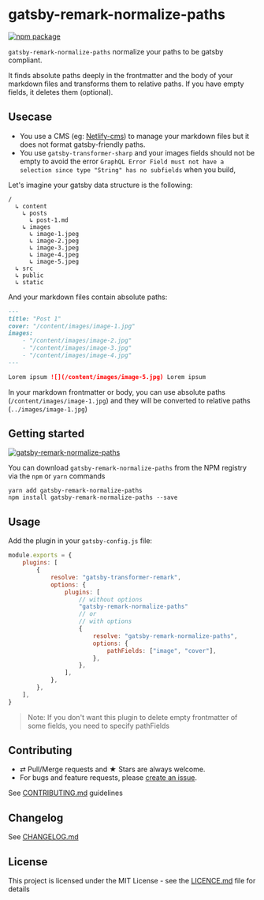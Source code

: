 # gatsby-remark-normalize-paths

[![npm package][npm-badge]][npm]

`gatsby-remark-normalize-paths` normalize your paths to be gatsby compliant.

It finds absolute paths deeply in the frontmatter and the body of your markdown files and transforms them to relative paths. If you have empty fields, it deletes them (optional).

## Usecase

-   You use a CMS (eg: [Netlify-cms](https://github.com/netlify/netlify-cms)) to manage your markdown files but it does not format gatsby-friendly paths.
-   You use `gatsby-transformer-sharp` and your images fields should not be empty to avoid the error `GraphQL Error Field must not have a selection since type "String" has no subfields` when you build,

Let's imagine your gatsby data structure is the following:

```
/
  ↳ content
    ↳ posts
      ↳ post-1.md
    ↳ images
      ↳ image-1.jpeg
      ↳ image-2.jpeg
      ↳ image-3.jpeg
      ↳ image-4.jpeg
      ↳ image-5.jpeg
  ↳ src
  ↳ public
  ↳ static
```

And your markdown files contain absolute paths:

```markdown
---
title: "Post 1"
cover: "/content/images/image-1.jpg"
images:
    - "/content/images/image-2.jpg"
    - "/content/images/image-3.jpg"
    - "/content/images/image-4.jpg"
---

Lorem ipsum ![](/content/images/image-5.jpg) Lorem ipsum
```

In your markdown frontmatter or body, you can use absolute paths (`/content/images/image-1.jpg`) and they will be converted to relative paths (`../images/image-1.jpg`)

## Getting started

[![gatsby-remark-normalize-paths](https://nodei.co/npm/gatsby-remark-normalize-paths.png?downloads=true&downloadRank=true&stars=true)](https://nodei.co/npm/gatsby-remark-normalize-paths/)

You can download `gatsby-remark-normalize-paths` from the NPM registry via the
`npm` or `yarn` commands

```shell
yarn add gatsby-remark-normalize-paths
npm install gatsby-remark-normalize-paths --save
```

## Usage

Add the plugin in your `gatsby-config.js` file:

```js
module.exports = {
    plugins: [
        {
            resolve: "gatsby-transformer-remark",
            options: {
                plugins: [
                    // without options
                    "gatsby-remark-normalize-paths"
                    // or
                    // with options
                    {
                        resolve: "gatsby-remark-normalize-paths",
                        options: {
                            pathFields: ["image", "cover"],
                        },
                    },
                ],
            },
        },
    ],
}
```

> Note:
> If you don't want this plugin to delete empty frontmatter of some fields, you need to specify pathFields

## Contributing

-   ⇄ Pull/Merge requests and ★ Stars are always welcome.
-   For bugs and feature requests, please [create an issue][github-issue].

See [CONTRIBUTING.md](./CONTRIBUTING.md) guidelines

## Changelog

See [CHANGELOG.md](./CHANGELOG.md)

## License

This project is licensed under the MIT License - see the
[LICENCE.md](./LICENCE.md) file for details

[npm-badge]: https://img.shields.io/npm/v/gatsby-remark-normalize-paths.svg?style=flat-square
[npm]: https://www.npmjs.org/package/gatsby-remark-normalize-paths
[github-issue]: https://github.com/xuopled/gatsby-remark-normalize-paths/issues/new
